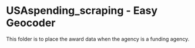 # USAspending_scraping - Easy Geocoder

This folder is to place the award data when the agency is a funding agency.